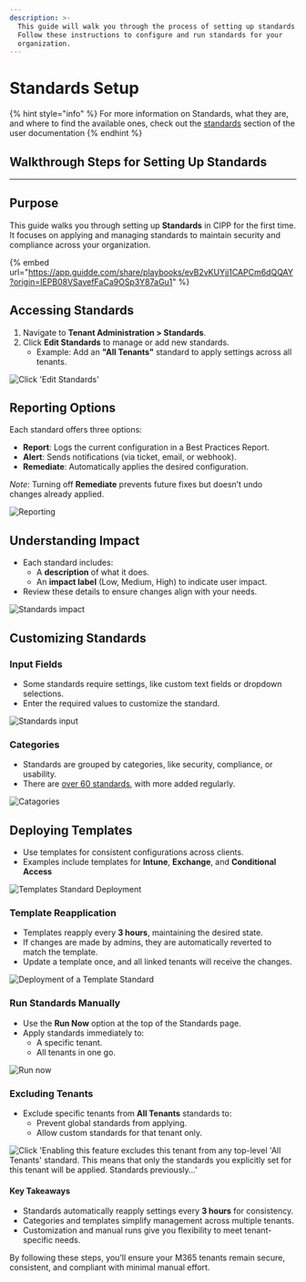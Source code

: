 ```yaml
---
description: >-
  This guide will walk you through the process of setting up standards in CIPP.
  Follow these instructions to configure and run standards for your
  organization.
---
```


# Standards Setup

{% hint style="info" %}
For more information on Standards, what they are, and where to find the available ones, check out the [standards](../../user-documentation/tenant/standards/ "mention") section of the user documentation
{% endhint %}

## **Walkthrough Steps for Setting Up Standards**

***

## **Purpose**

This guide walks you through setting up **Standards** in CIPP for the first time. It focuses on applying and managing standards to maintain security and compliance across your organization.

{% embed url="https://app.guidde.com/share/playbooks/evB2vKUYjj1CAPCm6dQQAY?origin=IEPB08VSavefFaCa9OSp3Y87aGu1" %}

## **Accessing Standards**

1. Navigate to **Tenant Administration > Standards**.
2. Click **Edit Standards** to manage or add new standards.
   * Example: Add an **"All Tenants"** standard to apply settings across all tenants.

![Click 'Edit Standards'](https://static.guidde.com/v0/qg%2FIEPB08VSavefFaCa9OSp3Y87aGu1%2FevB2vKUYjj1CAPCm6dQQAY%2F9PtA6nkRnRJKCAyvwoUvwq_doc.png?alt=media\&token=ce2be33a-dfe8-4208-b3ca-d55cbb5cb66a)

## **Reporting Options**

Each standard offers three options:

* **Report**: Logs the current configuration in a Best Practices Report.
* **Alert**: Sends notifications (via ticket, email, or webhook).
* **Remediate**: Automatically applies the desired configuration.

_Note_: Turning off **Remediate** prevents future fixes but doesn’t undo changes already applied.

![Reporting](https://static.guidde.com/v0/qg%2FIEPB08VSavefFaCa9OSp3Y87aGu1%2FevB2vKUYjj1CAPCm6dQQAY%2Fro5DLkaAP3uvXCiV9VqS6w_doc.png?alt=media\&token=01535725-2019-4e77-8707-83f6c4844715)

## **Understanding Impact**

* Each standard includes:
  * A **description** of what it does.
  * An **impact label** (Low, Medium, High) to indicate user impact.
* Review these details to ensure changes align with your needs.

![Standards impact](https://static.guidde.com/v0/qg%2FIEPB08VSavefFaCa9OSp3Y87aGu1%2FevB2vKUYjj1CAPCm6dQQAY%2FumFDArrjyZLHEdfwTPyWgN_doc.png?alt=media\&token=9485eb28-0148-4d40-94bf-84951dcdba38)

## Customizing Standards

### Input Fields

* Some standards require settings, like custom text fields or dropdown selections.
* Enter the required values to customize the standard.

![Standards input](https://static.guidde.com/v0/qg%2FIEPB08VSavefFaCa9OSp3Y87aGu1%2FevB2vKUYjj1CAPCm6dQQAY%2F4sfQ1tpUosgrhMZ8fLXeQx_doc.png?alt=media\&token=918741b5-07b6-4677-9060-c52afe137791)

### Categories

* Standards are grouped by categories, like security, compliance, or usability.
* There are [over 60 standards](../../user-documentation/tenant/standards/list-standards/), with more added regularly.

![Catagories](https://static.guidde.com/v0/qg%2FIEPB08VSavefFaCa9OSp3Y87aGu1%2FevB2vKUYjj1CAPCm6dQQAY%2Fp8vzXiAHDU9mroKFtMhJPr_doc.png?alt=media\&token=39f2ccea-d611-43d4-9e23-59ac7821273c)

## Deploying Templates

* Use templates for consistent configurations across clients.
* Examples include templates for **Intune**, **Exchange**, and **Conditional Access**

![Templates Standard Deployment](https://static.guidde.com/v0/qg%2FIEPB08VSavefFaCa9OSp3Y87aGu1%2FevB2vKUYjj1CAPCm6dQQAY%2Fwp8XgyP3RwzKJXEym97Tb9_doc.png?alt=media\&token=25aaa44a-cb51-42a3-b6dd-c71d739a611f)

### Template Reapplication

* Templates reapply every **3 hours**, maintaining the desired state.
* If changes are made by admins, they are automatically reverted to match the template.
* Update a template once, and all linked tenants will receive the changes.

![Deployment of a Template Standard](https://static.guidde.com/v0/qg%2FIEPB08VSavefFaCa9OSp3Y87aGu1%2FevB2vKUYjj1CAPCm6dQQAY%2Fd2vyBpSr5h75z5E4k4NikT_doc.png?alt=media\&token=033b29e7-9bb3-4b41-a30e-bd5d5facb7e0)

### **Run Standards Manually**

* Use the **Run Now** option at the top of the Standards page.
* Apply standards immediately to:
  * A specific tenant.
  * All tenants in one go.

![Run now](https://static.guidde.com/v0/qg%2FIEPB08VSavefFaCa9OSp3Y87aGu1%2FevB2vKUYjj1CAPCm6dQQAY%2FeMGbXx2ph7iQ3U25hyfv2y_doc.png?alt=media\&token=f547ab85-d62f-46ac-9de3-d55e94358d26)

### **Excluding Tenants**

* Exclude specific tenants from **All Tenants** standards to:
  * Prevent global standards from applying.
  * Allow custom standards for that tenant only.

![Click 'Enabling this feature excludes this tenant from any top-level 'All Tenants' standard. This means that only the standards you explicitly set for this tenant will be applied. Standards previously...'](https://static.guidde.com/v0/qg%2FIEPB08VSavefFaCa9OSp3Y87aGu1%2FevB2vKUYjj1CAPCm6dQQAY%2FpQex4jGu9BfWANuECiTbjW_doc.png?alt=media\&token=d5fd4762-604a-420f-ae9b-3a08eeffd48c)

#### **Key Takeaways**

* Standards automatically reapply settings every **3 hours** for consistency.
* Categories and templates simplify management across multiple tenants.
* Customization and manual runs give you flexibility to meet tenant-specific needs.

By following these steps, you’ll ensure your M365 tenants remain secure, consistent, and compliant with minimal manual effort.
